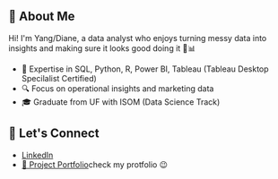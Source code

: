 ## 👋 About Me
Hi! I'm Yang/Diane, a data analyst who enjoys turning messy data into insights and making sure it looks good doing it 🎨📊

- 📌 Expertise in SQL, Python, R, Power BI, Tableau (Tableau Desktop Specilalist Certified)
- 🔍 Focus on operational insights and marketing data
- 🎓 Graduate from UF with ISOM (Data Science Track)


## 🔗 Let's Connect
- [LinkedIn](https://www.linkedin.com/in/yang-dai-diane/)
- [📁 Project Portfolio](https://github.com/yangyang2ok/project_guide-/blob/main/README.md)check my protfolio 😉
